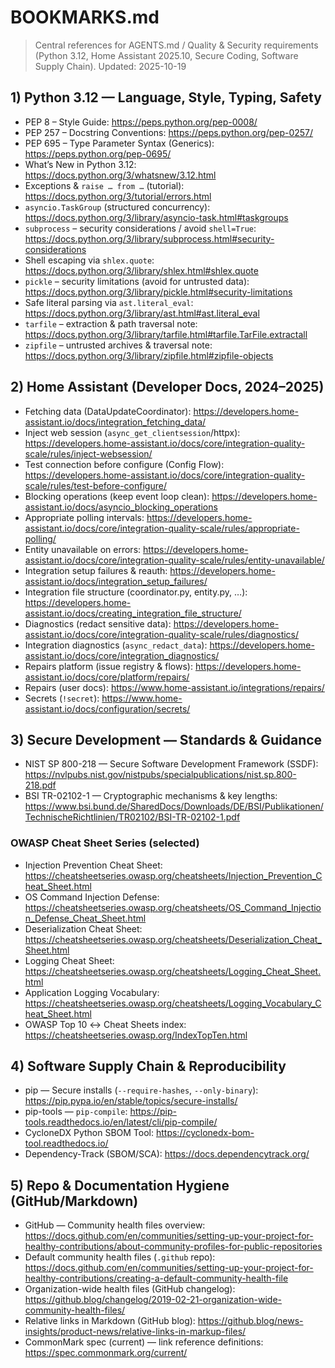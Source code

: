 # BOOKMARKS.md
> Central references for AGENTS.md / Quality & Security requirements (Python 3.12, Home Assistant 2025.10, Secure Coding, Software Supply Chain).
> Updated: 2025-10-19

## 1) Python 3.12 — Language, Style, Typing, Safety
- PEP 8 – Style Guide: https://peps.python.org/pep-0008/
- PEP 257 – Docstring Conventions: https://peps.python.org/pep-0257/
- PEP 695 – Type Parameter Syntax (Generics): https://peps.python.org/pep-0695/
- What’s New in Python 3.12: https://docs.python.org/3/whatsnew/3.12.html
- Exceptions & `raise … from …` (tutorial): https://docs.python.org/3/tutorial/errors.html
- `asyncio.TaskGroup` (structured concurrency): https://docs.python.org/3/library/asyncio-task.html#taskgroups
- `subprocess` – security considerations / avoid `shell=True`: https://docs.python.org/3/library/subprocess.html#security-considerations
- Shell escaping via `shlex.quote`: https://docs.python.org/3/library/shlex.html#shlex.quote
- `pickle` – security limitations (avoid for untrusted data): https://docs.python.org/3/library/pickle.html#security-limitations
- Safe literal parsing via `ast.literal_eval`: https://docs.python.org/3/library/ast.html#ast.literal_eval
- `tarfile` – extraction & path traversal note: https://docs.python.org/3/library/tarfile.html#tarfile.TarFile.extractall
- `zipfile` – untrusted archives & traversal note: https://docs.python.org/3/library/zipfile.html#zipfile-objects

## 2) Home Assistant (Developer Docs, 2024–2025)
- Fetching data (DataUpdateCoordinator): https://developers.home-assistant.io/docs/integration_fetching_data/
- Inject web session (`async_get_clientsession`/httpx): https://developers.home-assistant.io/docs/core/integration-quality-scale/rules/inject-websession/
- Test connection before configure (Config Flow): https://developers.home-assistant.io/docs/core/integration-quality-scale/rules/test-before-configure/
- Blocking operations (keep event loop clean): https://developers.home-assistant.io/docs/asyncio_blocking_operations
- Appropriate polling intervals: https://developers.home-assistant.io/docs/core/integration-quality-scale/rules/appropriate-polling/
- Entity unavailable on errors: https://developers.home-assistant.io/docs/core/integration-quality-scale/rules/entity-unavailable/
- Integration setup failures & reauth: https://developers.home-assistant.io/docs/integration_setup_failures/
- Integration file structure (coordinator.py, entity.py, …): https://developers.home-assistant.io/docs/creating_integration_file_structure/
- Diagnostics (redact sensitive data): https://developers.home-assistant.io/docs/core/integration-quality-scale/rules/diagnostics/
- Integration diagnostics (`async_redact_data`): https://developers.home-assistant.io/docs/core/integration_diagnostics/
- Repairs platform (issue registry & flows): https://developers.home-assistant.io/docs/core/platform/repairs/
- Repairs (user docs): https://www.home-assistant.io/integrations/repairs/
- Secrets (`!secret`): https://www.home-assistant.io/docs/configuration/secrets/

## 3) Secure Development — Standards & Guidance
- NIST SP 800-218 — Secure Software Development Framework (SSDF): https://nvlpubs.nist.gov/nistpubs/specialpublications/nist.sp.800-218.pdf
- BSI TR-02102-1 — Cryptographic mechanisms & key lengths: https://www.bsi.bund.de/SharedDocs/Downloads/DE/BSI/Publikationen/TechnischeRichtlinien/TR02102/BSI-TR-02102-1.pdf

### OWASP Cheat Sheet Series (selected)
- Injection Prevention Cheat Sheet: https://cheatsheetseries.owasp.org/cheatsheets/Injection_Prevention_Cheat_Sheet.html
- OS Command Injection Defense: https://cheatsheetseries.owasp.org/cheatsheets/OS_Command_Injection_Defense_Cheat_Sheet.html
- Deserialization Cheat Sheet: https://cheatsheetseries.owasp.org/cheatsheets/Deserialization_Cheat_Sheet.html
- Logging Cheat Sheet: https://cheatsheetseries.owasp.org/cheatsheets/Logging_Cheat_Sheet.html
- Application Logging Vocabulary: https://cheatsheetseries.owasp.org/cheatsheets/Logging_Vocabulary_Cheat_Sheet.html
- OWASP Top 10 ↔ Cheat Sheets index: https://cheatsheetseries.owasp.org/IndexTopTen.html

## 4) Software Supply Chain & Reproducibility
- pip — Secure installs (`--require-hashes`, `--only-binary`): https://pip.pypa.io/en/stable/topics/secure-installs/
- pip-tools — `pip-compile`: https://pip-tools.readthedocs.io/en/latest/cli/pip-compile/
- CycloneDX Python SBOM Tool: https://cyclonedx-bom-tool.readthedocs.io/
- Dependency-Track (SBOM/SCA): https://docs.dependencytrack.org/

## 5) Repo & Documentation Hygiene (GitHub/Markdown)
- GitHub — Community health files overview: https://docs.github.com/en/communities/setting-up-your-project-for-healthy-contributions/about-community-profiles-for-public-repositories
- Default community health files (`.github` repo): https://docs.github.com/en/communities/setting-up-your-project-for-healthy-contributions/creating-a-default-community-health-file
- Organization-wide health files (GitHub changelog): https://github.blog/changelog/2019-02-21-organization-wide-community-health-files/
- Relative links in Markdown (GitHub blog): https://github.blog/news-insights/product-news/relative-links-in-markup-files/
- CommonMark spec (current) — link reference definitions: https://spec.commonmark.org/current/
